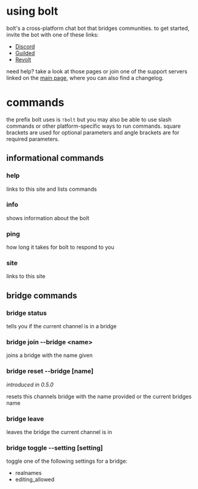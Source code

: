 # using bolt

bolt's a cross-platform chat bot that bridges communities. to get started,
invite the bot with one of these links:

- [Discord](https://discord.com/api/oauth2/authorize?client_id=946939274434080849&permissions=8&scope=bot)
- [Guilded](https://www.guilded.gg/b/9fc1c387-fda8-47cd-b5ec-2de50c03cd64)
- [Revolt](https://app.revolt.chat/bot/01G1Y9M6G254VWBF41W3N5DQY5)

need help? take a look at those pages or join one of the support servers linked on the
[main page](../index.md), where you can also find a changelog.

# commands

the prefix bolt uses is `!bolt` but you may also be able to use slash commands
or other platform-specific ways to run commands. square brackets are used for
optional parameters and angle brackets are for required parameters.

## informational commands

### help

links to this site and lists commands

### info

shows information about the bolt

### ping

how long it takes for bolt to respond to you

### site

links to this site

## bridge commands

### bridge status

tells you if the current channel is in a bridge

### bridge join --bridge \<name\>

joins a bridge with the name given

### bridge reset --bridge [name]

_introduced in 0.5.0_

resets this channels bridge with the name provided or the current bridges name

### bridge leave

leaves the bridge the current channel is in

### bridge toggle --setting [setting]

toggle one of the following settings for a bridge:

- realnames
- editing_allowed
